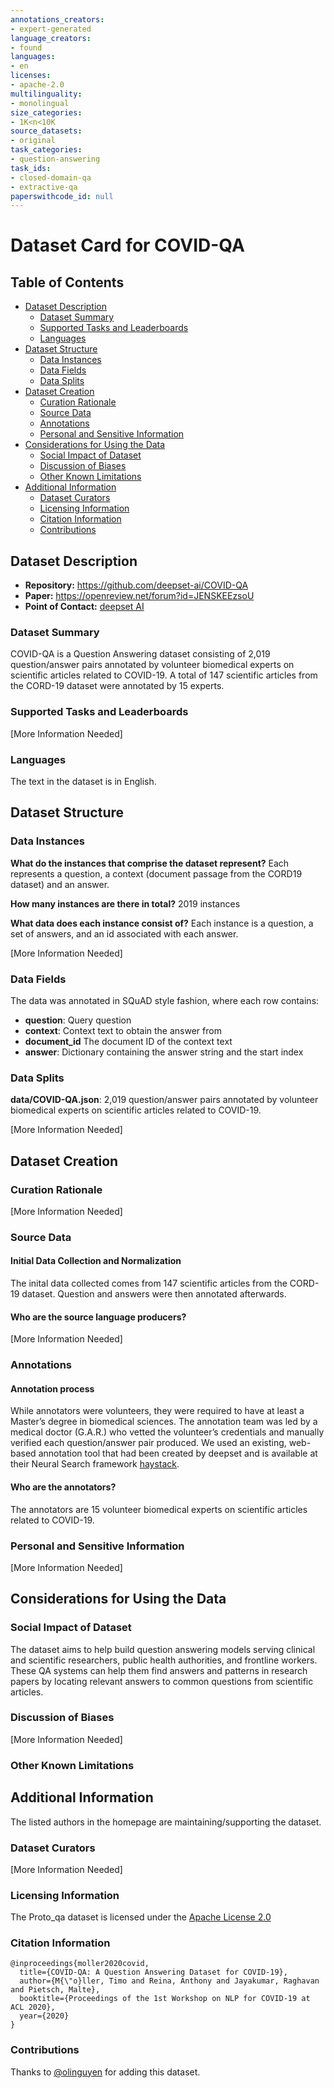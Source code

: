 ```yaml
---
annotations_creators:
- expert-generated
language_creators:
- found
languages:
- en
licenses:
- apache-2.0
multilinguality:
- monolingual
size_categories:
- 1K<n<10K
source_datasets:
- original
task_categories:
- question-answering
task_ids:
- closed-domain-qa
- extractive-qa
paperswithcode_id: null
---
```



# Dataset Card for COVID-QA

## Table of Contents
- [Dataset Description](#dataset-description)
  - [Dataset Summary](#dataset-summary)
  - [Supported Tasks and Leaderboards](#supported-tasks-and-leaderboards)
  - [Languages](#languages)
- [Dataset Structure](#dataset-structure)
  - [Data Instances](#data-instances)
  - [Data Fields](#data-fields)
  - [Data Splits](#data-splits)
- [Dataset Creation](#dataset-creation)
  - [Curation Rationale](#curation-rationale)
  - [Source Data](#source-data)
  - [Annotations](#annotations)
  - [Personal and Sensitive Information](#personal-and-sensitive-information)
- [Considerations for Using the Data](#considerations-for-using-the-data)
  - [Social Impact of Dataset](#social-impact-of-dataset)
  - [Discussion of Biases](#discussion-of-biases)
  - [Other Known Limitations](#other-known-limitations)
- [Additional Information](#additional-information)
  - [Dataset Curators](#dataset-curators)
  - [Licensing Information](#licensing-information)
  - [Citation Information](#citation-information)
  - [Contributions](#contributions)

## Dataset Description

- **Repository:** https://github.com/deepset-ai/COVID-QA
- **Paper:** https://openreview.net/forum?id=JENSKEEzsoU
- **Point of Contact:** [deepset AI](https://github.com/deepset-ai)

### Dataset Summary

COVID-QA is a Question Answering dataset consisting of 2,019 question/answer pairs annotated by volunteer biomedical experts on scientific articles related to COVID-19.
A total of 147 scientific articles from the CORD-19 dataset were annotated by 15 experts.

### Supported Tasks and Leaderboards

[More Information Needed]

### Languages

The text in the dataset is in English.

## Dataset Structure

### Data Instances

**What do the instances that comprise the dataset represent?**
Each represents a question, a context (document passage from the CORD19 dataset) and an answer.

**How many instances are there in total?**
2019 instances

**What data does each instance consist of?**
Each instance is a question, a set of answers, and an id associated with each answer.

[More Information Needed]

### Data Fields

The data was annotated in SQuAD style fashion, where each row contains:

* **question**: Query question
* **context**: Context text to obtain the answer from
* **document_id** The document ID of the context text
* **answer**: Dictionary containing the answer string and the start index

### Data Splits

**data/COVID-QA.json**: 2,019 question/answer pairs annotated by volunteer biomedical experts on scientific articles related to COVID-19.

[More Information Needed]

## Dataset Creation

### Curation Rationale

[More Information Needed]

### Source Data

#### Initial Data Collection and Normalization

The inital data collected comes from 147 scientific articles from the CORD-19 dataset. Question and answers were then
annotated afterwards.

#### Who are the source language producers?

[More Information Needed]

### Annotations

#### Annotation process

While annotators were volunteers, they were required to have at least a Master’s degree in biomedical sciences.
The annotation team was led by a medical doctor (G.A.R.) who vetted the volunteer’s credentials and
manually verified each question/answer pair produced. We used an existing, web-based annotation tool that had been
created by deepset and is available at their Neural Search framework [haystack](https://github.com/deepset-ai/haystack).

#### Who are the annotators?

The annotators are 15 volunteer biomedical experts on scientific articles related to COVID-19.

### Personal and Sensitive Information

[More Information Needed]

## Considerations for Using the Data

### Social Impact of Dataset

The dataset aims to help build question answering models serving clinical and scientific researchers, public health authorities, and frontline workers.
These QA systems can help them find answers and patterns in research papers by locating relevant answers to common questions from scientific articles.

### Discussion of Biases

[More Information Needed]

### Other Known Limitations

## Additional Information

The listed authors in the homepage are maintaining/supporting the dataset.

### Dataset Curators

[More Information Needed]

### Licensing Information

The Proto_qa dataset is licensed under the [Apache License 2.0](https://github.com/deepset-ai/COVID-QA/blob/master/LICENSE)

### Citation Information

```
@inproceedings{moller2020covid,
  title={COVID-QA: A Question Answering Dataset for COVID-19},
  author={M{\"o}ller, Timo and Reina, Anthony and Jayakumar, Raghavan and Pietsch, Malte},
  booktitle={Proceedings of the 1st Workshop on NLP for COVID-19 at ACL 2020},
  year={2020}
}
```

### Contributions

Thanks to [@olinguyen](https://github.com/olinguyen) for adding this dataset.